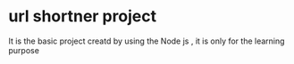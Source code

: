 
# url shortner project 
   It is the basic project creatd by using the Node js , it is only for the learning purpose 

